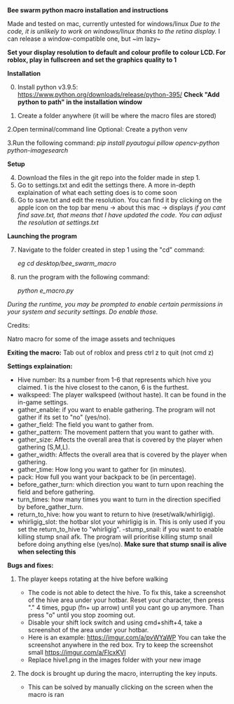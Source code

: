 **Bee swarm python macro installation and instructions**

Made and tested on mac, currently untested for windows/linux
*Due to  the code, it is unlikely to work on windows/linux thanks to the retina display.*
I can release a window-compatible one, but ~im lazy~

**Set your display resolution to default and colour profile to colour LCD. For roblox, play in fullscreen and set the graphics quality to 1**

**Installation**


0. Install python v3.9.5: https://www.python.org/downloads/release/python-395/
**Check "Add python to path"  in the installation window**

1. Create a folder anywhere (it will be where the macro files are stored)


2.Open terminal/command line
   Optional: Create a python venv
   

3.Run the following command:
   *pip install pyautogui pillow opencv-python python-imagesearch*


**Setup**

4. Download the files in the git repo into the folder made in step 1.
5. Go to settings.txt and edit the settings there. A more in-depth explaination of what each setting does is to come soon
6. Go to save.txt and edit the resolution. You can find it by clicking on the apple icon on the top bar menu -> about this mac -> displays
 *if you cant find save.txt, that means that I have updated the code. You can adjust the resolution at settings.txt*
 
 **Launching the program**

7. Navigate to the folder created in step 1 using the "cd" command:

   *eg cd desktop/bee_swarm_macro*

8. run the program with the following command:

   *python e_macro.py*

*During the runtime, you may be prompted to enable certain permissions in your system and security settings. Do enable those.*

Credits:

Natro macro for some of the image assets and techniques

**Exiting the macro:**
Tab out of roblox and press ctrl z to quit (not cmd z)

**Settings explaination:**

- Hive number: Its a number from 1-6 that represents which hive you claimed. 1 is the hive closest to the canon, 6 is the furthest.
- walkspeed: The player walkspeed (without haste). It can be found in the in-game settings.
- gather_enable: if you want to enable gathering. The program will not gather if its set to "no" (yes/no).
- gather_field: The field you want to gather from.
- gather_pattern: The movement pattern that you want to gather with.
- gather_size: Affects the overall area that is covered by the player when gathering (S,M,L).
- gather_width: Affects the overall area that is covered by the player when gathering.
- gather_time: How long you want to gather for (in minutes).
- pack: How full you want your backpack to be (in percentage).
- before_gather_turn: which direction you want to turn upon reaching the field and before gathering.
- turn_times: how many times you want to turn in the direction specified by before_gather_turn.
- return_to_hive: how you want to return to hive (reset/walk/whirligig).
- whirligig_slot: the hotbar slot your whirligig is in. This is only used if you set the return_to_hive to "whirligig".
-stump_snail: if you want to enable killing stump snail afk. The program will prioritise killing stump snail before doing anything else (yes/no). **Make sure that stump snail is alive when selecting this**

**Bugs and fixes:**


1. The player keeps rotating at the hive before walking
   - The code is not able to detect the hive. To fix this, take a screenshot of the hive area under your hotbar. Reset your character, then press "." 4        times, pgup (fn+ up arrow) until you cant go up anymore. Than press "o" until you stop zooming out. 
   - Disable your shift lock switch and using cmd+shift+4, take a screenshot of the area under your hotbar. 
   - Here is an example: https://imgur.com/a/pvWYaWP You can take the screenshot anywhere in the red box. Try to keep the screenshot small                    https://imgur.com/a/FlcxKVl
   - Replace hive1.png in the images folder with your new image

2. The dock is brought up during the macro, interrupting the key inputs.
   - This can be solved by manually clicking on the screen when the macro is ran




